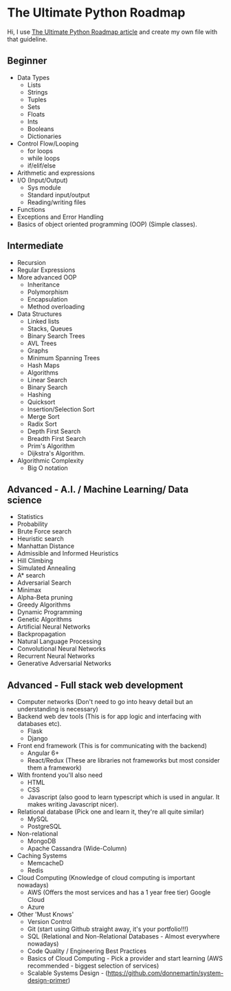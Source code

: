 
# The Ultimate Python Roadmap
Hi, I use [The Ultimate Python Roadmap article](https://www.slitherintopython.com/blog/posts/ultimate-python-roadmap-2020.html) and create my own file with that guideline.


## Beginner
- Data Types
    - Lists
	- Strings
	- Tuples
	- Sets
	- Floats
	- Ints
	- Booleans
	- Dictionaries
- Control Flow/Looping
	- for loops
	- while loops
	- if/elif/else
- Arithmetic and expressions
- I/O (Input/Output)
	- Sys module
	- Standard input/output
	- Reading/writing files
- Functions
- Exceptions and Error Handling
- Basics of object oriented programming (OOP) (Simple classes).
## Intermediate
- Recursion
- Regular Expressions
- More advanced OOP
	- Inheritance
	- Polymorphism
	- Encapsulation
	- Method overloading
- Data Structures
	- Linked lists
	- Stacks, Queues
	- Binary Search Trees
	- AVL Trees
	- Graphs
	- Minimum Spanning Trees
	- Hash Maps
	- Algorithms
	- Linear Search
	- Binary Search
	- Hashing
	- Quicksort
	- Insertion/Selection Sort
	- Merge Sort
	- Radix Sort
	- Depth First Search
	- Breadth First Search
	- Prim's Algorithm
	- Dijkstra's Algorithm.
- Algorithmic Complexity
	- Big O notation
## Advanced - A.I. / Machine Learning/ Data science
- Statistics
- Probability
- Brute Force search
- Heuristic search
- Manhattan Distance
- Admissible and Informed Heuristics
- Hill Climbing
- Simulated Annealing
- A* search
- Adversarial Search
- Minimax
- Alpha-Beta pruning
- Greedy Algorithms
- Dynamic Programming
- Genetic Algorithms
- Artificial Neural Networks
- Backpropagation
- Natural Language Processing
- Convolutional Neural Networks
- Recurrent Neural Networks
- Generative Adversarial Networks
## Advanced - Full stack web development
- Computer networks (Don't need to go into heavy detail but an understanding is necessary)
- Backend web dev tools (This is for app logic and interfacing with databases etc).
	- Flask
	- Django
- Front end framework (This is for communicating with the backend)
	- Angular 6+
	- React/Redux (These are libraries not frameworks but most consider them a framework)
- With frontend you'll also need
	- HTML
	- CSS
	- Javascript (also good to learn typescript which is used in angular. It makes writing Javascript nicer).
- Relational database (Pick one and learn it, they're all quite similar)
	- MySQL
	- PostgreSQL
- Non-relational
	- MongoDB
	- Apache Cassandra (Wide-Column)
- Caching Systems
	- MemcacheD
	- Redis
- Cloud Computing (Knowledge of cloud computing is important nowadays)
	- AWS (Offers the most services and has a 1 year free tier)
Google Cloud
	- Azure
- Other 'Must Knows'
	- Version Control
	- Git (start using Github straight away, it's your portfolio!!!)
	- SQL (Relational and Non-Relational Databases - Almost everywhere nowadays)
	- Code Quality / Engineering Best Practices
	- Basics of Cloud Computing - Pick a provider and start learning (AWS recommended - biggest selection of services)
	-  Scalable Systems Design - (https://github.com/donnemartin/system-design-primer)
